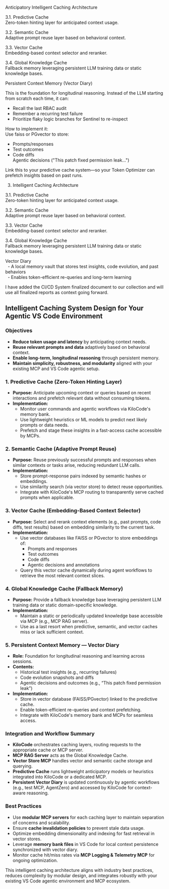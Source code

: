 

Anticipatory Intelligent Caching Architecture

3.1. Predictive Cache  
Zero-token hinting layer for anticipated context usage.  
  
3.2. Semantic Cache  
Adaptive prompt reuse layer based on behavioral context.  
  
3.3. Vector Cache  
Embedding-based context selector and reranker.  
  
3.4. Global Knowledge Cache  
Fallback memory leveraging persistent LLM training data or static knowledge bases.  

Persistent Context Memory (Vector Diary)  
  
This is the foundation for longitudinal reasoning. Instead of the LLM starting from scratch each time, it can:  
- Recall the last RBAC audit  
- Remember a recurring test failure  
- Prioritize flaky logic branches for Sentinel to re-inspect  
  
How to implement it:   
Use faiss or PGvector to store:  
- Prompts/responses  
- Test outcomes  
- Code diffs  
Agentic decisions ("This patch fixed permission leak...")  
  
Link this to your predictive cache system—so your Token Optimizer can prefetch insights based on past runs.  


3. Intelligent Caching Architecture  
  
3.1. Predictive Cache  
Zero-token hinting layer for anticipated context usage.  
  
3.2. Semantic Cache  
Adaptive prompt reuse layer based on behavioral context.  
  
3.3. Vector Cache  
Embedding-based context selector and reranker.  
  
3.4. Global Knowledge Cache  
Fallback memory leveraging persistent LLM training data or static knowledge bases.  

Vector Diary  
  - A local memory vault that stores test insights, code evolution, and past behaviors  
  - Enables token-efficient re-queries and long-term learning

I have added the CI/CD System finalized document to our collection and will use all finalized reports as context going forward.

## Intelligent Caching System Design for Your Agentic VS Code Environment

### Objectives

- **Reduce token usage and latency** by anticipating context needs.  
- **Reuse relevant prompts and data** adaptively based on behavioral context.  
- **Enable long-term, longitudinal reasoning** through persistent memory.  
- **Maintain simplicity, robustness, and modularity** aligned with your existing MCP and VS Code agentic setup.

### 1. Predictive Cache (Zero-Token Hinting Layer)

- **Purpose:** Anticipate upcoming context or queries based on recent interactions and prefetch relevant data without consuming tokens.  
- **Implementation:**
  - Monitor user commands and agentic workflows via KiloCode's memory bank.
  - Use lightweight heuristics or ML models to predict next likely prompts or data needs.
  - Prefetch and stage these insights in a fast-access cache accessible by MCPs.

### 2. Semantic Cache (Adaptive Prompt Reuse)

- **Purpose:** Reuse previously successful prompts and responses when similar contexts or tasks arise, reducing redundant LLM calls.  
- **Implementation:**  
  - Store prompt-response pairs indexed by semantic hashes or embeddings.  
  - Use similarity search (via vector store) to detect reuse opportunities.
  - Integrate with KiloCode's MCP routing to transparently serve cached prompts when applicable.

### 3. Vector Cache (Embedding-Based Context Selector)

- **Purpose:** Select and rerank context elements (e.g., past prompts, code diffs, test results) based on embedding similarity to the current task.  
- **Implementation:**  
  - Use vector databases like FAISS or PGvector to store embeddings of:  
    - Prompts and responses  
    - Test outcomes  
    - Code diffs  
    - Agentic decisions and annotations  
  - Query this vector cache dynamically during agent workflows to retrieve the most relevant context slices.

### 4. Global Knowledge Cache (Fallback Memory)

- **Purpose:** Provide a fallback knowledge base leveraging persistent LLM training data or static domain-specific knowledge.  
- **Implementation:**  
  - Maintain a static or periodically updated knowledge base accessible via MCP (e.g., MCP RAG server).  
  - Use as a last resort when predictive, semantic, and vector caches miss or lack sufficient context.

### 5. Persistent Context Memory — Vector Diary

- **Role:** Foundation for longitudinal reasoning and learning across sessions.  
- **Contents:**  
  - Historical test insights (e.g., recurring failures)  
  - Code evolution snapshots and diffs  
  - Agentic decisions and outcomes (e.g., “This patch fixed permission leak”)  
- **Implementation:**  
  - Store in vector database (FAISS/PGvector) linked to the predictive cache.  
  - Enable token-efficient re-queries and context prefetching.
  - Integrate with KiloCode's memory bank and MCPs for seamless access.

### Integration and Workflow Summary

- **KiloCode** orchestrates caching layers, routing requests to the appropriate cache or MCP server.
- **MCP RAG Server** acts as the Global Knowledge Cache.  
- **Vector Store MCP** handles vector and semantic cache storage and querying.  
- **Predictive Cache** runs lightweight anticipatory models or heuristics integrated into KiloCode or a dedicated MCP.
- **Persistent Vector Diary** is updated continuously by agentic workflows (e.g., test MCP, AgentZero) and accessed by KiloCode for context-aware reasoning.

### Best Practices

- Use **modular MCP servers** for each caching layer to maintain separation of concerns and scalability.  
- Ensure **cache invalidation policies** to prevent stale data usage.  
- Optimize embedding dimensionality and indexing for fast retrieval in vector stores.  
- Leverage **memory bank files** in VS Code for local context persistence synchronized with vector diary.  
- Monitor cache hit/miss rates via **MCP Logging & Telemetry MCP** for ongoing optimization.

This intelligent caching architecture aligns with industry best practices, reduces complexity by modular design, and integrates robustly with your existing VS Code agentic environment and MCP ecosystem.

